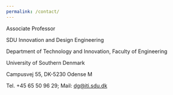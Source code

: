 ```yaml
---
permalink: /contact/
---
```



Associate Professor

SDU Innovation and Design Engineering

Department of Technology and Innovation, Faculty of Engineering

University of Southern Denmark

Campusvej 55, DK-5230 Odense M


Tel.	+45 65 50 96 29; Mail: dg@iti.sdu.dk
